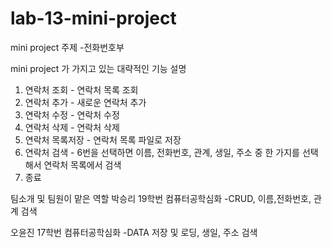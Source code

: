 # lab-13-mini-project

mini project 주제
-전화번호부

mini project 가 가지고 있는 대략적인 기능 설명
1. 연락처 조회 - 연락처 목록 조회
2. 연락처 추가 - 새로운 연락처 추가
3. 연락처 수정 - 연락처 수정
4. 연락처 삭제 - 연락처 삭제
5. 연락처 목록저장 - 연락처 목록 파일로 저장
6. 연락처 검색 - 6번을 선택하면 이름, 전화번호, 관계, 생일, 주소 중 한 가지를 선택해서 연락처 목록에서 검색
0. 종료

팀소개 및 팀원이 맡은 역할
박승리 19학번 컴퓨터공학심화 
-CRUD, 이름,전화번호, 관계 검색

오윤진 17학번 컴퓨터공학심화
-DATA 저장 및 로딩, 생일, 주소 검색
